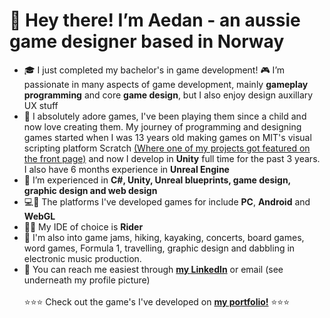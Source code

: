 # 🦘 Hey there! I’m Aedan - an aussie game designer based in Norway
- 🎓 I just completed my bachelor's in game development! 🎮 I’m passionate in many aspects of game development, mainly **gameplay programming** and core **game design**, but I also enjoy design auxillary UX stuff
- 🐣 I absolutely adore games, I've been playing them since a child and now love creating them. My journey  of programming and designing games started when I was 13 years old making games on MIT's visual scripting platform Scratch [(Where one of my projects got featured on the front page)](https://scratch.mit.edu/projects/11436928/) and now I develop in **Unity** full time for the past 3 years. I also have 6 months experience in **Unreal Engine**
- 🔧 I’m experienced in **C#, Unity, Unreal blueprints, game design, graphic design and web design**
- 💻📲 The platforms I've developed games for include **PC**, **Android** and **WebGL**
- 👨‍💻 My IDE of choice is **Rider**
- 🛶 I'm also into game jams, hiking, kayaking, concerts, board games, word games, Formula 1, travelling, graphic design and dabbling in electronic music production.
- 📨 You can reach me easiest through [**my LinkedIn**](www.linkedin.com/in/aedans) or email (see underneath my profile picture)
<br> <br>⭐⭐⭐ Check out the game's I've developed on [**my portfolio!**](https://aedan.games) ⭐⭐⭐
